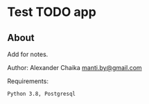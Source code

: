 Test TODO app
====

About
-----

Add for notes.

Author: Alexander Chaika <manti.by@gmail.com>

Requirements:

    Python 3.8, Postgresql
